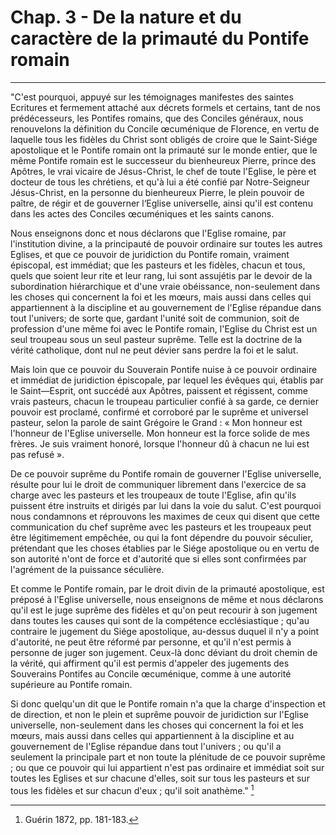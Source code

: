 # Chap. 3 - De la nature et du caractère de la primauté du Pontife romain

***

"C'est pourquoi, appuyé sur les témoignages manifestes des saintes Ecritures et fermement attaché aux décrets formels et certains, tant de nos prédécesseurs, les Pontifes romains, que des Conciles généraux, nous renouvelons la définition du Concile œcuménique de Florence, en vertu de laquelle tous les fidèles du Christ sont obligés de croire que le Saint-Siége apostolique et le Pontife romain ont la primauté sur le monde entier, que le même Pontife romain est le successeur du bienheureux Pierre, prince des Apôtres, le vrai vicaire de Jésus-Christ, le chef de toute l'Eglise, le père et docteur de tous les chrétiens, et qu'à lui a été confié par Notre-Seigneur Jésus-Christ, en la personne du bienheureux Pierre, le plein pouvoir de paître, de régir et de gouverner l‘Eglise universelle, ainsi qu'il est contenu dans les actes des Conciles œcuméniques et les saints canons.

Nous enseignons donc et nous déclarons que l'Eglise romaine, par l'institution divine, a la principauté de pouvoir ordinaire sur toutes les autres Eglises, et que ce pouvoir de juridiction du Pontife romain, vraiment épiscopal, est immédiat; que les pasteurs et les fidèles, chacun et tous, quels que soient leur rite et leur rang, lui sont assujétis par le devoir de la subordination hiérarchique et d'une vraie obéissance, non-seulement dans les choses qui concernent la foi et les mœurs, mais aussi dans celles qui appartiennent à la discipline et au gouvernement de l'Eglise répandue dans tout l'univers; de sorte que, gardant l'unité soit de communion, soit de profession d'une même foi avec le Pontife romain, l'Eglise du Christ est un seul troupeau sous un seul pasteur suprême. Telle est la doctrine de la vérité catholique, dont nul ne peut dévier sans perdre la foi et le salut.

Mais loin que ce pouvoir du Souverain Pontife nuise à ce pouvoir ordinaire et immédiat de juridiction épiscopale, par lequel les évêques qui, établis par le Saint—Esprit, ont succédé aux Apôtres, paissent et régissent, comme vrais pasteurs, chacun le troupeau particulier confié à sa garde, ce dernier pouvoir est proclamé, confirmé et corroboré par le suprême et universel pasteur, selon la parole de saint Grégoire le Grand : « Mon honneur est l'honneur de l'Eglise universelle. Mon honneur est la force solide de mes frères. Je suis vraiment honoré, lorsque l'honneur dû à chacun ne lui est pas refusé ».

De ce pouvoir suprême du Pontife romain de gouverner l'Eglise universelle, résulte pour lui le droit de communiquer librement dans l'exercice de sa charge avec les pasteurs et les troupeaux de toute l'Eglise, afin qu'ils puissent étre instruits et dirigés par lui dans la voie du salut. C'est pourquoi nous condamnons et réprouvons les maximes de ceux qui disent que cette communication du chef suprême avec les pasteurs et les troupeaux peut être légitimement empêchée, ou qui la font dépendre du pouvoir séculier, prétendant que les choses établies par le Siége apostolique ou en vertu de son autorité n'ont de force et d'autorité que si elles sont confirmées par l'agrément de la puissance séculière.

Et comme le Pontife romain, par le droit divin de la primauté apostolique, est préposé à l'Eglise universelle, nous enseignons de même et nous déclarons qu'il est le juge suprême des fidèles et qu'on peut recourir à son jugement dans toutes les causes qui sont de la compétence ecclésiastique ; qu'au contraire le jugement du Siége apostolique, au-dessus duquel il n'y a point d'autorité, ne peut être réformé par personne, et qu'il n'est permis à personne de juger son jugement. Ceux-là donc déviant du droit chemin de la vérité, qui affirment qu'il est permis d'appeler des jugements des Souverains Pontifes au Concile œcuménique, comme à une autorité supérieure au Pontife romain.

Si donc quelqu'un dit que le Pontife romain n'a que la charge d'inspection et de direction, et non le plein et suprême pouvoir de juridiction sur l'Eglise universelle, non-seulement dans les choses qui concernent la foi et les mœurs, mais aussi dans celles qui appartiennent à la discipline et au gouvernement de l'Eglise répandue dans tout l'univers ; ou qu'il a seulement la principale part et non toute la plénitude de ce pouvoir suprême ; ou que ce pouvoir qui lui appartient n'est pas ordinaire et immédiat soit sur toutes les Eglises et sur chacune d'elles, soit sur tous les pasteurs et sur tous les fidèles et sur chacun d'eux ; qu'il soit anathème." [^1]

[^1]: Guérin 1872, pp. 181-183.
